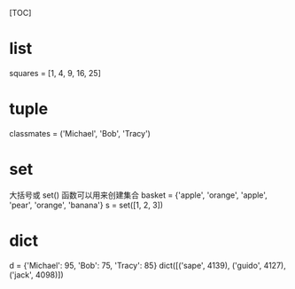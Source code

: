 [TOC]

# list

squares = [1, 4, 9, 16, 25]

# tuple

classmates = ('Michael', 'Bob', 'Tracy')

# set

大括号或 set() 函数可以用来创建集合
basket = {'apple', 'orange', 'apple', 'pear', 'orange', 'banana'}
s = set([1, 2, 3])

# dict

d = {'Michael': 95, 'Bob': 75, 'Tracy': 85}
dict([('sape', 4139), ('guido', 4127), ('jack', 4098)])

























